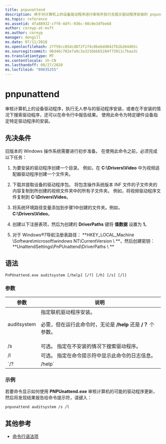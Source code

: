 ```yaml
---
title: pnpunattend
description: 用于对计算机上的设备驱动程序进行审核并执行无提示驱动程序安装的 pnpunattend 命令的参考文章。
ms.topic: reference
ms.assetid: 4fa88932-cff0-4dfc-936c-98c0e3dfbeb8
author: coreyp-at-msft
ms.author: coreyp
manager: dongill
ms.date: 07/11/2018
ms.openlocfilehash: 27f59cc85dcd872f1f4c0bebdd042fb1b264d65c
ms.sourcegitcommit: 96d46c702e7a9c3a321bbbb5284f73911c7baa3c
ms.translationtype: MT
ms.contentlocale: zh-CN
ms.lasthandoff: 08/27/2020
ms.locfileid: "89035255"
---
```

# <a name="pnpunattend"></a>pnpunattend

审核计算机上的设备驱动程序，执行无人参与的驱动程序安装，或者在不安装的情况下搜索驱动程序，还可以在命令行中报告结果。 使用此命令为特定硬件设备指定特定驱动程序的安装。

## <a name="prerequisites"></a>先决条件

旧版本的 Windows 操作系统需要进行初步准备。 在使用此命令之前，必须完成以下任务：

1. 为要安装的驱动程序创建一个目录。 例如，在 **C:\Drivers\Video** 中为视频适配器驱动程序创建一个文件夹。

2. 下载并提取设备的驱动程序包。 将包含操作系统版本 INF 文件的子文件夹的内容复制到所创建的视频文件夹中的所有子文件夹。 例如，将视频驱动程序文件复制到 **C:\Drivers\Video**。

3. 将系统环境路径变量添加到步骤1中创建的文件夹。例如， **C:\Drivers\Video**。

4. 创建以下注册表项，然后为创建的 **DriverPaths** 键将 **值数据** 设置为 **1**。

5. 对于 Windows®7导航注册表路径： **HKEY_LOCAL_Machine \Software\microsoft\windows NT\CurrentVersion \\ **，然后创建密钥： **UnattendSettings\PnPUnattend\DriverPaths \\ **

## <a name="syntax"></a>语法

```
PnPUnattend.exe auditsystem [/help] [/?] [/h] [/s] [/l]
```

### <a name="parameters"></a>参数

| 参数 | 说明 |
|--|--|
| auditsystem | 指定联机驱动程序安装。<p>必需，但在运行此命令时，无论是 **/help** 还是 **/？** 个参数。 |
| /s | 可选。 指定在不安装的情况下搜索驱动程序。 |
| /l | 可选。 指定在命令提示符中显示此命令的日志信息。 |
| `/? | /help` | 可选。 在命令提示符下显示此命令的帮助。 |

### <a name="examples"></a>示例

若要命令显示如何使用 **PNPUnattend.exe** 审核计算机的可能的驱动程序更新，然后将发现结果报告给命令提示符，请键入：

```
pnpunattend auditsystem /s /l
```

## <a name="additional-references"></a>其他参考

- [命令行语法项](command-line-syntax-key.md)
